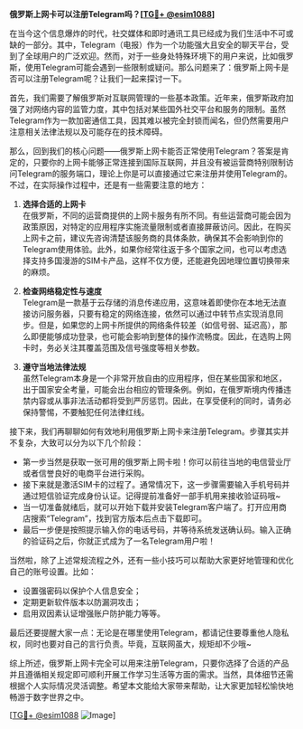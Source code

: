 **俄罗斯上网卡可以注册Telegram吗？[[TG💪+ @esim1088](https://t.me/s/esim1088)]**

在当今这个信息爆炸的时代，社交媒体和即时通讯工具已经成为我们生活中不可或缺的一部分。其中，Telegram（电报）作为一个功能强大且安全的聊天平台，受到了全球用户的广泛欢迎。然而，对于一些身处特殊环境下的用户来说，比如俄罗斯，使用Telegram可能会遇到一些限制或疑问。那么问题来了：俄罗斯上网卡是否可以注册Telegram呢？让我们一起来探讨一下。

首先，我们需要了解俄罗斯对互联网管理的一些基本政策。近年来，俄罗斯政府加强了对网络内容的监管力度，其中包括对某些国外社交平台和服务的限制。虽然Telegram作为一款加密通信工具，因其难以被完全封锁而闻名，但仍然需要用户注意相关法律法规以及可能存在的技术障碍。

那么，回到我们的核心问题——俄罗斯上网卡能否正常使用Telegram？答案是肯定的，只要你的上网卡能够正常连接到国际互联网，并且没有被运营商特别限制访问Telegram的服务端口，理论上你是可以直接通过它来注册并使用Telegram的。不过，在实际操作过程中，还是有一些需要注意的地方：

1. **选择合适的上网卡**  
   在俄罗斯，不同的运营商提供的上网卡服务有所不同。有些运营商可能会因为政策原因，对特定的应用程序实施流量限制或者直接屏蔽访问。因此，在购买上网卡之前，建议先咨询清楚该服务商的具体条款，确保其不会影响到你的Telegram使用体验。此外，如果你经常往返于多个国家之间，也可以考虑选择支持多国漫游的SIM卡产品，这样不仅方便，还能避免因地理位置切换带来的麻烦。

2. **检查网络稳定性与速度**  
   Telegram是一款基于云存储的消息传递应用，这意味着即使你在本地无法直接访问服务器，只要有稳定的网络连接，依然可以通过中转节点实现消息同步。但是，如果您的上网卡所提供的网络条件较差（如信号弱、延迟高），那么即便能够成功登录，也可能会影响到整体的操作流畅度。因此，在选购上网卡时，务必关注其覆盖范围及信号强度等相关参数。

3. **遵守当地法律法规**  
   虽然Telegram本身是一个非常开放自由的应用程序，但在某些国家和地区，出于国家安全考量，可能会出台相应的管理条例。例如，在俄罗斯境内传播违禁内容或从事非法活动都将受到严厉惩罚。因此，在享受便利的同时，请务必保持警惕，不要触犯任何法律红线。

接下来，我们再聊聊如何有效地利用俄罗斯上网卡来注册Telegram。步骤其实并不复杂，大致可以分为以下几个阶段：

- 第一步当然是获取一张可用的俄罗斯上网卡啦！你可以前往当地的电信营业厅或者信誉良好的电商平台进行采购。
- 接下来就是激活SIM卡的过程了。通常情况下，这一步骤需要输入手机号码并通过短信验证完成身份认证。记得提前准备好一部手机用来接收验证码哦~
- 当一切准备就绪后，就可以开始下载并安装Telegram客户端了。打开应用商店搜索“Telegram”，找到官方版本后点击下载即可。
- 最后一步便是按照提示输入你的电话号码，并等待系统发送确认码。输入正确的验证码之后，你就正式成为了一名Telegram用户啦！

当然啦，除了上述常规流程之外，还有一些小技巧可以帮助大家更好地管理和优化自己的账号设置。比如：
- 设置强密码以保护个人信息安全；
- 定期更新软件版本以防漏洞攻击；
- 启用双因素认证增强账户防护能力等等。

最后还要提醒大家一点：无论是在哪里使用Telegram，都请记住要尊重他人隐私权，同时也要对自己的言行负责。毕竟，互联网虽大，规矩却不少哦~

综上所述，俄罗斯上网卡完全可以用来注册Telegram，只要你选择了合适的产品并且遵循相关规定即可顺利开展工作学习生活等方面的需求。当然，具体细节还需根据个人实际情况灵活调整。希望本文能给大家带来帮助，让大家更加轻松愉快地畅游于数字世界之中。

[[TG💪+ @esim1088](https://t.me/s/esim1088) ![Image](https://i.postimg.cc/4NQfJmqS/Snipaste-2025-05-13-00-14-12.png)]